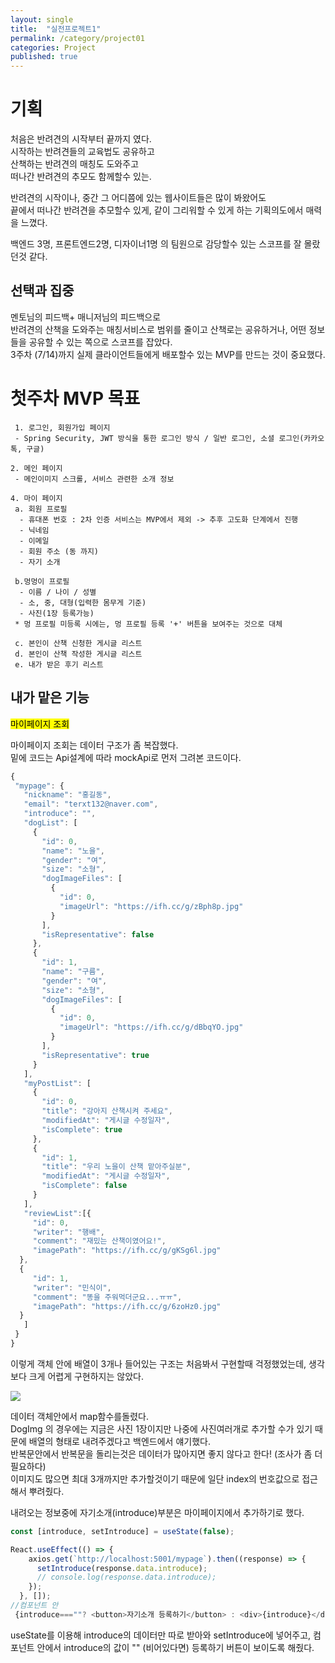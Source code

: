 ```yaml
---
layout: single
title:  "실전프로젝트1"
permalink: /category/project01
categories: Project
published: true
---
```


# 기획

처음은 반려견의 시작부터 끝까지 였다.  
시작하는 반려견들의 교육법도 공유하고  
산책하는 반려견의 매칭도 도와주고  
떠나간 반려견의 추모도 함께할수 있는.  

반려견의 시작이나, 중간 그 어디쯤에 있는 웹사이트들은 많이 봐왔어도  
끝에서 떠나간 반려견을 추모할수 있게, 같이 그리워할 수 있게 하는 기획의도에서 매력을 느꼈다.  

백엔드 3명, 프론트엔드2명, 디자이너1명 의 팀원으로 감당할수 있는 스코프를 잘 몰랐던것 같다.

## 선택과 집중

멘토님의 피드백+ 매니저님의 피드백으로  
반려견의 산책을 도와주는 매칭서비스로 범위를 줄이고 산책로는 공유하거나, 어떤 정보들을 공유할 수 있는 쪽으로 스코프를 잡았다.  
3주차 (7/14)까지 실제 클라이언트들에게 배포할수 있는 MVP를 만드는 것이 중요했다.

# 첫주차 MVP 목표

```
 1. 로그인, 회원가입 페이지
 - Spring Security, JWT 방식을 통한 로그인 방식 / 일반 로그인, 소셜 로그인(카카오톡, 구글)

2. 메인 페이지
 - 메인이미지 스크롤, 서비스 관련한 소개 정보

4. 마이 페이지
 a. 회원 프로필 
  - 휴대폰 번호 : 2차 인증 서비스는 MVP에서 제외 -> 추후 고도화 단계에서 진행
  - 닉네임
  - 이메일
  - 회원 주소 (동 까지)
  - 자기 소개

 b.멍멍이 프로필
  - 이름 / 나이 / 성별 
  - 소, 중, 대형(입력한 몸무게 기준) 
  - 사진(1장 등록가능)
 * 멍 프로필 미등록 시에는, 멍 프로필 등록 '+' 버튼을 보여주는 것으로 대체

 c. 본인이 산책 신청한 게시글 리스트
 d. 본인이 산책 작성한 게시글 리스트
 e. 내가 받은 후기 리스트
 ```

## 내가 맡은 기능
 <mark>마이페이지 조회</mark>

 마이페이지 조회는 데이터 구조가 좀 복잡했다.  
 밑에 코드는 Api설계에 따라 mockApi로 먼저 그려본 코드이다. 
 ```js
 {
  "mypage": {
    "nickname": "홍길동",
    "email": "terxt132@naver.com",
    "introduce": "",
    "dogList": [
      {
        "id": 0,
        "name": "노을",
        "gender": "여",
        "size": "소형",
        "dogImageFiles": [
          {
            "id": 0,
            "imageUrl": "https://ifh.cc/g/zBph8p.jpg"
          }
        ],
        "isRepresentative": false
      },
      {
        "id": 1,
        "name": "구름",
        "gender": "여",
        "size": "소형",
        "dogImageFiles": [
          {
            "id": 0,
            "imageUrl": "https://ifh.cc/g/dBbqYO.jpg"
          }
        ],
        "isRepresentative": true
      }
    ],
    "myPostList": [
      {
        "id": 0,
        "title": "강아지 산책시켜 주세요",
        "modifiedAt": "게시글 수정일자",
        "isComplete": true
      },
      {
        "id": 1,
        "title": "우리 노을이 산책 맡아주실분",
        "modifiedAt": "게시글 수정일자",
        "isComplete": false
      }
    ],
    "reviewList":[{
      "id": 0,
      "writer": "행배",
      "comment": "재밌는 산책이였어요!",
      "imagePath": "https://ifh.cc/g/gKSg6l.jpg"
   },
   {
      "id": 1,
      "writer": "민식이",
      "comment": "똥을 주워먹더군요...ㅠㅠ",
      "imagePath": "https://ifh.cc/g/6zoHz0.jpg"
   }
    ]
  }
}
```

이렇게 객체 안에 배열이 3개나 들어있는 구조는 처음봐서 구현할때 걱정했었는데, 생각보다 크게 어렵게 구현하지는 않았다.

![](https://ifh.cc/g/SAhx6q.png)

데이터 객체안에서 map함수를돌렸다.  
DogImg 의 경우에는 지금은 사진 1장이지만 나중에 사진여러개로 추가할 수가 있기 때문에 배열의 형태로 내려주겠다고 백엔드에서 얘기했다.  
반복문안에서 반복문을 돌리는것은 데이터가 많아지면 좋지 않다고 한다!
(조사가 좀 더 필요하다)  
이미지도 많으면 최대 3개까지만 추가할것이기 때문에 일단 index의 번호값으로 접근해서 뿌려줬다.

내려오는 정보중에 자기소개(introduce)부분은 마이페이지에서 추가하기로 했다.

```js
const [introduce, setIntroduce] = useState(false);

React.useEffect(() => {
    axios.get(`http://localhost:5001/mypage`).then((response) => {
      setIntroduce(response.data.introduce);
      // console.log(response.data.introduce);
    });
  }, []);
//컴포넌트 안
 {introduce===""? <button>자기소개 등록하기</button> : <div>{introduce}</div>}
```
useState를 이용해 introduce의 데이터만 따로 받아와 setIntroduce에 넣어주고, 컴포넌트 안에서 introduce의 값이 "" (비어있다면) 등록하기 버튼이 보이도록 해줬다.